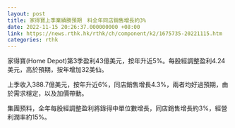 ```yaml
---
layout: post
title: 家得寶上季業績勝預期　料全年同店銷售增長約3%
date: 2022-11-15 20:26:37.000000000 +08:00
link: https://news.rthk.hk/rthk/ch/component/k2/1675735-20221115.htm
categories: rthk
---
```


家得寶(Home Depot)第3季盈利43億美元，按年升近5%。每股經調整盈利4.24美元，高於預期，按年增加32美仙。

上季收入388.7億美元，按年升近6%，同店銷售增長4.3%，兩者均好過預期，由於需求穩定，以及加價帶動。

集團預料，全年每股經調整盈利將錄得中單位數增長，同店銷售增長約3%，經營利潤率約15%。
